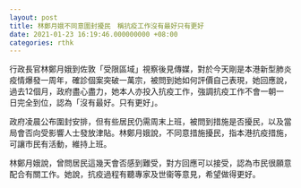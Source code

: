 ```yaml
---
layout: post
title: 林鄭月娥不同意圍封擾民　稱抗疫工作沒有最好只有更好
date: 2021-01-23 16:19:46.000000000 +08:00
categories: rthk
---
```


行政長官林鄭月娥到佐敦「受限區域」視察後見傳媒，對於今天剛是本港新型肺炎疫情爆發一周年，確診個案突破一萬宗，被問到她如何評價自己表現，她回應說，過去12個月，政府盡心盡力，她本人亦投入抗疫工作，強調抗疫工作不會一朝一日完全到位，認為「沒有最好。只有更好」。

政府凌晨公布圍封安排，但有些居民仍需周末上班，被問到措施是否擾民，以及當局會否向受影響人士發放津貼。林鄭月娥說，不同意措施擾民，指本港抗疫措施，可讓市民有活動，維持上班。

林鄭月娥說，曾問居民這幾天會否感到難受，對方回應可以接受，認為市民很願意配合有關工作。她說，抗疫過程有聽專家及世衞等意見，希望做得更好。

